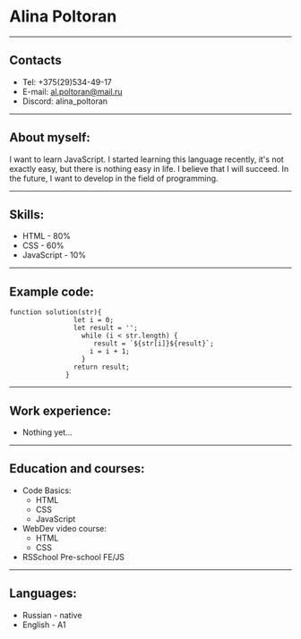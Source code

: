 # Alina Poltoran

---

## Contacts

- Tel: +375(29)534-49-17
- E-mail: al.poltoran@mail.ru
- Discord: alina_poltoran

---

## About myself:

I want to learn JavaScript. I started learning this language recently,
it's not exactly easy, but there is nothing easy in life. I believe
that I will succeed. In the future, I want to develop in the field of
programming.

---

## Skills:

- HTML - 80%
- CSS - 60%
- JavaScript - 10%

---

## Example code:

```
function solution(str){
                let i = 0;
                let result = '';
                  while (i < str.length) {
                     result = `${str[i]}${result}`;
                    i = i + 1;
                  }
                return result;
              }
```

---

## Work experience:

- Nothing yet...

---

## Education and courses:

- Code Basics:
  - HTML
  - CSS
  - JavaScript
- WebDev video course:
  - HTML
  - CSS
- RSSchool Pre-school FE/JS

---

## Languages:

- Russian - native
- English - A1
